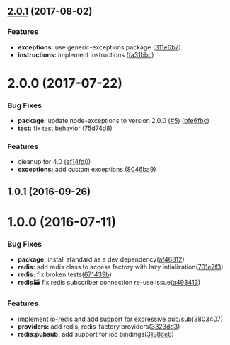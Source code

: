 <a name="2.0.1"></a>
## [2.0.1](https://github.com/adonisjs/adonis-redis/compare/v2.0.0...v2.0.1) (2017-08-02)


### Features

* **exceptions:** use generic-exceptions package ([311e6b7](https://github.com/adonisjs/adonis-redis/commit/311e6b7))
* **instructions:** implement instructions ([fa31bbc](https://github.com/adonisjs/adonis-redis/commit/fa31bbc))



<a name="2.0.0"></a>
# 2.0.0 (2017-07-22)


### Bug Fixes

* **package:** update node-exceptions to version 2.0.0 ([#5](https://github.com/adonisjs/adonis-redis/issues/5)) ([bfe6fbc](https://github.com/adonisjs/adonis-redis/commit/bfe6fbc))
* **test:** fix test behavior ([75d74d8](https://github.com/adonisjs/adonis-redis/commit/75d74d8))


### Features

* cleanup for 4.0 ([ef14fd0](https://github.com/adonisjs/adonis-redis/commit/ef14fd0))
* **exceptions:** add custom exceptions ([8046ba9](https://github.com/adonisjs/adonis-redis/commit/8046ba9))


<a name="1.0.1"></a>
## 1.0.1 (2016-09-26)


<a name="1.0.0"></a>
# 1.0.0 (2016-07-11)


### Bug Fixes

* **package:** install standard as a dev dependency([af46312](https://github.com/adonisjs/adonis-redis/commit/af46312))
* **redis:** add redis class to access factory with lazy intialization([701e7f3](https://github.com/adonisjs/adonis-redis/commit/701e7f3))
* **redis:** fix broken tests([671439b](https://github.com/adonisjs/adonis-redis/commit/671439b))
* **redis:factory:** fix redis subscriber connection re-use issue([a493413](https://github.com/adonisjs/adonis-redis/commit/a493413))


### Features

* implement io-redis and add support for expressive pub/sub([3803407](https://github.com/adonisjs/adonis-redis/commit/3803407))
* **providers:** add redis, redis-factory providers([3323dd3](https://github.com/adonisjs/adonis-redis/commit/3323dd3))
* **redis:pubsub:** add support for ioc bindings([3198ce6](https://github.com/adonisjs/adonis-redis/commit/3198ce6))

